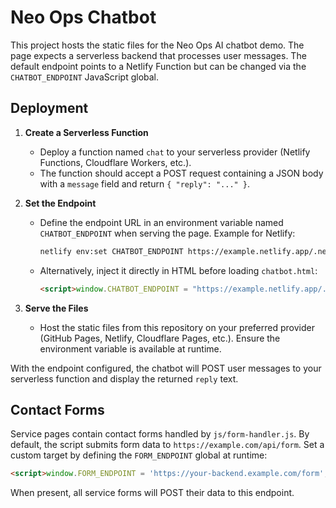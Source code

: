 # Neo Ops Chatbot

This project hosts the static files for the Neo Ops AI chatbot demo. The page
expects a serverless backend that processes user messages. The default endpoint
points to a Netlify Function but can be changed via the `CHATBOT_ENDPOINT`
JavaScript global.

## Deployment

1. **Create a Serverless Function**
   - Deploy a function named `chat` to your serverless provider (Netlify
     Functions, Cloudflare Workers, etc.).
   - The function should accept a POST request containing a JSON body with a
     `message` field and return `{ "reply": "..." }`.

2. **Set the Endpoint**
   - Define the endpoint URL in an environment variable named
     `CHATBOT_ENDPOINT` when serving the page. Example for Netlify:
     ```sh
     netlify env:set CHATBOT_ENDPOINT https://example.netlify.app/.netlify/functions/chat
     ```
   - Alternatively, inject it directly in HTML before loading `chatbot.html`:
     ```html
     <script>window.CHATBOT_ENDPOINT = "https://example.netlify.app/.netlify/functions/chat";</script>
     ```

3. **Serve the Files**
   - Host the static files from this repository on your preferred provider
     (GitHub Pages, Netlify, Cloudflare Pages, etc.). Ensure the environment
     variable is available at runtime.

With the endpoint configured, the chatbot will POST user messages to your
serverless function and display the returned `reply` text.

## Contact Forms

Service pages contain contact forms handled by `js/form-handler.js`. By default,
the script submits form data to `https://example.com/api/form`. Set a custom
target by defining the `FORM_ENDPOINT` global at runtime:

```html
<script>window.FORM_ENDPOINT = 'https://your-backend.example.com/form';</script>
```

When present, all service forms will POST their data to this endpoint.

